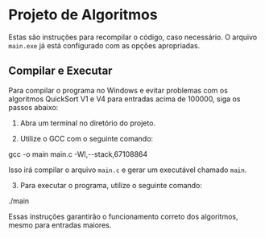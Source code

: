 # Projeto de Algoritmos

Estas são instruções para recompilar o código, caso necessário. O arquivo `main.exe` já está configurado com as opções apropriadas.

## Compilar e Executar

Para compilar o programa no Windows e evitar problemas com os algoritmos QuickSort V1 e V4 para entradas acima de 100000, siga os passos abaixo:

1. Abra um terminal no diretório do projeto.

2. Utilize o GCC com o seguinte comando:

gcc -o main main.c -Wl,--stack,67108864

Isso irá compilar o arquivo `main.c` e gerar um executável chamado `main`.

3. Para executar o programa, utilize o seguinte comando:

./main

Essas instruções garantirão o funcionamento correto dos algoritmos, mesmo para entradas maiores.